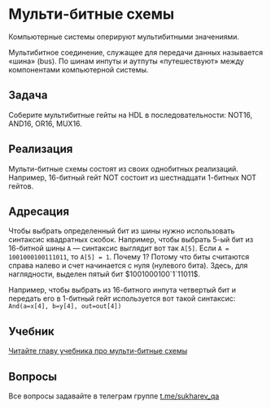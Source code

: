 # Мульти-битные схемы

Компьютерные системы оперируют мультибитными значениями.

Мультибитное соединение, служащее для передачи данных называется «шина» (bus). По шинам инпуты и аутпуты «путешествуют» между компонентами компьютерной системы.

## Задача

Соберите мультибитные гейты на HDL в последовательности: NOT16, AND16, OR16, MUX16.

## Реализация

Мульти-битные схемы состоят из своих однобитных реализаций. Например, 16-битный гейт NOT состоит из шестнадцати 1-битных NOT гейтов.

## Адресация

Чтобы выбрать определенный бит из шины нужно использовать синтаксис квадратных скобок.
Например, чтобы выбрать 5-ый бит из 16-битной шины `A` — синтаксис выглядит вот так `A[5]`. Если `A = 1001000100111011`, то `A[5] = 1`. Почему 1? Потому что биты считаются справа налево и счет начинается с нуля (нулевого бита). Здесь, для наглядности, выделен пятый бит $1001000100`1`11011$.

Например, чтобы выбрать из 16-битного инпута четвертый бит и передать его в 1-битный гейт используется вот такой синтаксис: `And(a=x[4], b=y[4], out=out[4])`

## Учебник

[Читайте главу учебника про мульти-битные схемы](https://www.notion.so/sukharev/b24b8b98ac864e83aad548c557ca2e1f)

## Вопросы

Все вопросы задавайте в телеграм группе [t.me/sukharev_qa](https://www.t.me/sukharev_qa)
